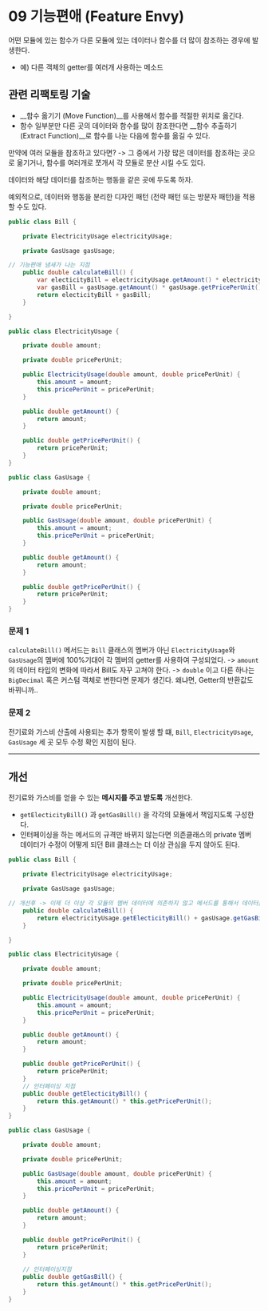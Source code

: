 # 09 기능편애 (Feature Envy)

어떤 모듈에 있는 함수가 다른 모듈에 있는 데이터나 함수를 더 많이 참조하는 경우에 발생한다.
- 예) 다른 객체의 getter를 여러개 사용하는 메소드

## 관련 리팩토링 기술
- __함수 옮기기 (Move Function)__를 사용해서 함수를 적절한 위치로 옮긴다.
- 함수 일부분만 다른 곳의 데이터와 함수를 많이 참조한다면 __함수 추출하기 (Extract Function)__로 함수를 나눈 다음에 함수를 옮길 수 있다.

만약에 여러 모듈을 참조하고 있다면? -> 그 중에서 가장 많은 데이터를 참조하는 곳으로 옮기거나, 함수를 여러개로 쪼개서 각 모듈로 분산 시킬 수도 있다.

데이터와 해당 데이터를 참조하는 행동을 같은 곳에 두도록 하자.

예외적으로, 데이터와 행동을 분리한 디자인 패턴 (전략 패턴 또는 방문자 패턴)을 적용할 수도 있다.

```java
public class Bill {

    private ElectricityUsage electricityUsage;

    private GasUsage gasUsage;

// 기능편애 냄새가 나는 지점
    public double calculateBill() {
        var electicityBill = electricityUsage.getAmount() * electricityUsage.getPricePerUnit();
        var gasBill = gasUsage.getAmount() * gasUsage.getPricePerUnit();
        return electicityBill + gasBill;
    }

}
```
```java
public class ElectricityUsage {

    private double amount;

    private double pricePerUnit;

    public ElectricityUsage(double amount, double pricePerUnit) {
        this.amount = amount;
        this.pricePerUnit = pricePerUnit;
    }

    public double getAmount() {
        return amount;
    }

    public double getPricePerUnit() {
        return pricePerUnit;
    }
}
```
```java
public class GasUsage {

    private double amount;

    private double pricePerUnit;

    public GasUsage(double amount, double pricePerUnit) {
        this.amount = amount;
        this.pricePerUnit = pricePerUnit;
    }

    public double getAmount() {
        return amount;
    }

    public double getPricePerUnit() {
        return pricePerUnit;
    }
}
```

### 문제 1
`calculateBill()` 메서드는 `Bill` 클래스의 멤버가 아닌 `ElectricityUsage`와 `GasUsage`의 멤버에 100%기대어 각 멤버의 getter를 사용하여 구성되었다.
-> `amount`의 데이터 타입의 변화에 따라서 Bill도 자꾸 고쳐야 한다.
-> `double` 이고 다른 하나는 `BigDecimal` 혹은 커스텀 객체로 변한다면 문제가 생긴다. 왜냐면, Getter의 반환값도 바뀌니까..

### 문제 2
전기료와 가스비 산출에 사용되는 추가 항목이 발생 할 떄, `Bill`, `ElectricityUsage`, `GasUsage` 세 곳 모두 수정 확인 지점이 된다.

---

## 개선
전기료와 가스비를 얻을 수 있는 __메시지를 주고 받도록__ 개선한다.

- `getElecticityBill()` 과 `getGasBill()` 을 각각의 모듈에서 책임지도록 구성한다.
- 인터페이싱을 하는 메서드의 규격만 바뀌지 않는다면 의존클래스의 private 멤버 데이터가 수정이 어떻게 되던 Bill 클래스는 더 이상 관심을 두지 않아도 된다.

```java
public class Bill {

    private ElectricityUsage electricityUsage;

    private GasUsage gasUsage;

// 개선후 -> 이제 더 이상 각 모듈의 멤버 데이터에 의존하지 않고 메서드를 통해서 데이터를 전달 받는다.
    public double calculateBill() {
        return electricityUsage.getElecticityBill() + gasUsage.getGasBill();
    }

}
```

```java
public class ElectricityUsage {

    private double amount;

    private double pricePerUnit;

    public ElectricityUsage(double amount, double pricePerUnit) {
        this.amount = amount;
        this.pricePerUnit = pricePerUnit;
    }

    public double getAmount() {
        return amount;
    }

    public double getPricePerUnit() {
        return pricePerUnit;
    }
    // 인터페이싱 지점 
    public double getElecticityBill() {
        return this.getAmount() * this.getPricePerUnit();
    }
}

```

```java
public class GasUsage {

    private double amount;

    private double pricePerUnit;

    public GasUsage(double amount, double pricePerUnit) {
        this.amount = amount;
        this.pricePerUnit = pricePerUnit;
    }

    public double getAmount() {
        return amount;
    }

    public double getPricePerUnit() {
        return pricePerUnit;
    }
    
    // 인터페이싱지점 
    public double getGasBill() {
        return this.getAmount() * this.getPricePerUnit();
    }
}
```

